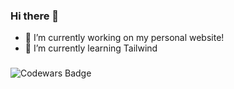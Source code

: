 ### Hi there 👋

- 🔭 I’m currently working on my personal website!
- 🌱 I’m currently learning Tailwind

### 
![Codewars Badge](https://www.codewars.com/users/donaldliu1/badges/large)
